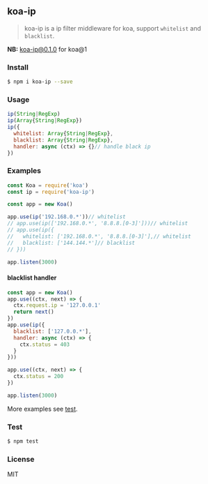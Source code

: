 ## koa-ip

> koa-ip is a ip filter middleware for koa, support `whitelist` and `blacklist`.

**NB:** koa-ip@0.1.0 for koa@1

### Install

```sh
$ npm i koa-ip --save
```

### Usage

```js
ip(String|RegExp)
ip(Array{String|RegExp})
ip({
  whitelist: Array{String|RegExp},
  blacklist: Array{String|RegExp},
  handler: async (ctx) => {}// handle black ip
})
```

### Examples

```js
const Koa = require('koa')
const ip = require('koa-ip')

const app = new Koa()

app.use(ip('192.168.0.*'))// whitelist
// app.use(ip(['192.168.0.*', '8.8.8.[0-3]']))// whitelist
// app.use(ip({
//   whitelist: ['192.168.0.*', '8.8.8.[0-3]'],// whitelist
//   blacklist: ['144.144.*']// blacklist
// }))

app.listen(3000)
```

#### blacklist handler

```js
const app = new Koa()
app.use((ctx, next) => {
  ctx.request.ip = '127.0.0.1'
  return next()
})
app.use(ip({
  blacklist: ['127.0.0.*'],
  handler: async (ctx) => {
    ctx.status = 403
  }
}))

app.use((ctx, next) => {
  ctx.status = 200
})

app.listen(3000)
```

More examples see [test](./test.js).

### Test

```sh
$ npm test
```

### License

MIT